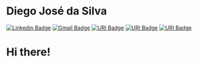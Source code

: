 # Diego José da Silva
[![Linkedin Badge](https://img.shields.io/badge/-DiegoSilva-blue?style=plastic&logo=Linkedin&logoColor=white&link=https://www.linkedin.com/in/dijsilva/)](https://www.linkedin.com/in/dijsilva/) 
[![Gmail Badge](https://img.shields.io/badge/-diegojsilvabr@gmail.com-c14438?style=plastic&logo=Gmail&logoColor=white&link=mailto:diegojsilvabr@gmail.com)](mailto:diegojsilvabr@gmail.com)
[![URI Badge](https://img.shields.io/badge/-URI-FF6F69?style=plastic&logo=Codeforces&logoColor=white&link=https://www.urionlinejudge.com.br/judge/pt/profile/423434)](https://www.urionlinejudge.com.br/judge/pt/profile/423434)
[![URI Badge](https://img.shields.io/badge/-HackerRank-2DC866?style=plastic&logo=Codeforces&logoColor=white&link=https://www.hackerrank.com/diegojsilvabr)](https://www.hackerrank.com/diegojsilvabr)
[![URI Badge](https://img.shields.io/badge/-Kaggle-31C1FF?style=plastic&logo=Codeforces&logoColor=white&link=https://www.kaggle.com/diegojosdasilva)](https://www.kaggle.com/diegojosdasilva)

# Hi there!

